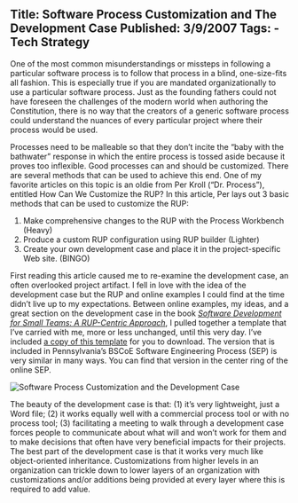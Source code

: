 Title: Software Process Customization and The Development Case
Published: 3/9/2007
Tags:
    - Tech Strategy
---
One of the most common misunderstandings or missteps in following a particular software process is to follow that process in a blind, one-size-fits all fashion. This is especially true if you are mandated organizationally to use a particular software process. Just as the founding fathers could not have foreseen the challenges of the modern world when authoring the Constitution, there is no way that the creators of a generic software process could understand the nuances of every particular project where their process would be used.

Processes need to be malleable so that they don’t incite the “baby with the bathwater” response in which the entire process is tossed aside because it proves too inflexible. Good processes can and should be customized. There are several methods that can be used to achieve this end. One of my favorite articles on this topic is an oldie from Per Kroll (“Dr. Process”), entitled How Can We Customize the RUP? In this article, Per lays out 3 basic methods that can be used to customize the RUP:

1. Make comprehensive changes to the RUP with the Process Workbench (Heavy)
2. Produce a custom RUP configuration using RUP builder (Lighter)
3. Create your own development case and place it in the project-specific Web site. (BINGO)

First reading this article caused me to re-examine the development case, an often overlooked project artifact. I fell in love with the idea of the development case but the RUP and online examples I could find at the time didn’t live up to my expectations. Between online examples, my ideas, and a great section on the development case in the book [<i>Software Development for Small Teams: A RUP-Centric Approach</i>](https://www.amazon.com/Software-Development-Small-Teams-RUP-Centric/dp/0321199502/ref=pd_bbs_sr_1/102-8850010-1405748?ie=UTF8), I pulled together a template that I’ve carried with me, more or less unchanged, until this very day. I’ve included [a copy of this template](https://s3.amazonaws.com/s3.beckshome.com/20070309-Development-Case.doc) for you to download. The version that is included in Pennsylvania’s BSCoE Software Engineering Process (SEP) is very similar in many ways. You can find that version in the center ring of the online SEP.

![Software Process Customization and the Development Case](https://s3.amazonaws.com/s3.beckshome.com/20070309-Software-Process-Customization-And-The-Development-Case.png)

The beauty of the development case is that: (1) it’s very lightweight, just a Word file; (2) it works equally well with a commercial process tool or with no process tool; (3) facilitating a meeting to walk through a development case forces people to communicate about what will and won’t work for them and to make decisions that often have very beneficial impacts for their projects. The best part of the development case is that it works very much like object-oriented inheritance. Customizations from higher levels in an organization can trickle down to lower layers of an organization with customizations and/or additions being provided at every layer where this is required to add value.

